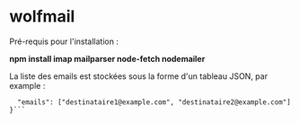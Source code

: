 # wolfmail

Pré-requis pour l'installation :

**npm install imap mailparser node-fetch nodemailer**

La liste des emails est stockées sous la forme d'un tableau JSON, par example :
```{
  "emails": ["destinataire1@example.com", "destinataire2@example.com"]
}```
